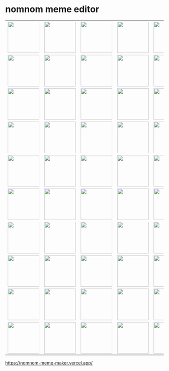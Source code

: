 # nomnom meme editor

<table>
<tr>
  <td><img src="https://nomnom-meme-maker.vercel.app/presets/0.png" width="100" height="100" /></td>
  <td><img src="https://nomnom-meme-maker.vercel.app/presets/1.png" width="100" height="100" /></td>
  <td><img src="https://nomnom-meme-maker.vercel.app/presets/2.png" width="100" height="100" /></td>
  <td><img src="https://nomnom-meme-maker.vercel.app/presets/3.png" width="100" height="100" /></td>
  <td><img src="https://nomnom-meme-maker.vercel.app/presets/4.png" width="100" height="100" /></td>
</tr>
<tr>
  <td><img src="https://nomnom-meme-maker.vercel.app/presets/5.png" width="100" height="100" /></td>
  <td><img src="https://nomnom-meme-maker.vercel.app/presets/6.png" width="100" height="100" /></td>
  <td><img src="https://nomnom-meme-maker.vercel.app/presets/7.png" width="100" height="100" /></td>
  <td><img src="https://nomnom-meme-maker.vercel.app/presets/8.png" width="100" height="100" /></td>
  <td><img src="https://nomnom-meme-maker.vercel.app/presets/9.png" width="100" height="100" /></td>
</tr>
<tr>
  <td><img src="https://nomnom-meme-maker.vercel.app/presets/10.png" width="100" height="100" /></td>
  <td><img src="https://nomnom-meme-maker.vercel.app/presets/11.png" width="100" height="100" /></td>
  <td><img src="https://nomnom-meme-maker.vercel.app/presets/12.png" width="100" height="100" /></td>
  <td><img src="https://nomnom-meme-maker.vercel.app/presets/13.png" width="100" height="100" /></td>
  <td><img src="https://nomnom-meme-maker.vercel.app/presets/14.png" width="100" height="100" /></td>
</tr>
<tr>
  <td><img src="https://nomnom-meme-maker.vercel.app/presets/15.png" width="100" height="100" /></td>
  <td><img src="https://nomnom-meme-maker.vercel.app/presets/16.png" width="100" height="100" /></td>
  <td><img src="https://nomnom-meme-maker.vercel.app/presets/17.png" width="100" height="100" /></td>
  <td><img src="https://nomnom-meme-maker.vercel.app/presets/18.png" width="100" height="100" /></td>
  <td><img src="https://nomnom-meme-maker.vercel.app/presets/19.png" width="100" height="100" /></td>
</tr>
<tr>
  <td><img src="https://nomnom-meme-maker.vercel.app/presets/20.png" width="100" height="100" /></td>
  <td><img src="https://nomnom-meme-maker.vercel.app/presets/21.png" width="100" height="100" /></td>
  <td><img src="https://nomnom-meme-maker.vercel.app/presets/22.png" width="100" height="100" /></td>
  <td><img src="https://nomnom-meme-maker.vercel.app/presets/23.png" width="100" height="100" /></td>
  <td><img src="https://nomnom-meme-maker.vercel.app/presets/24.png" width="100" height="100" /></td>
</tr>
<tr>
  <td><img src="https://nomnom-meme-maker.vercel.app/presets/25.png" width="100" height="100" /></td>
  <td><img src="https://nomnom-meme-maker.vercel.app/presets/26.png" width="100" height="100" /></td>
  <td><img src="https://nomnom-meme-maker.vercel.app/presets/27.png" width="100" height="100" /></td>
  <td><img src="https://nomnom-meme-maker.vercel.app/presets/28.png" width="100" height="100" /></td>
  <td><img src="https://nomnom-meme-maker.vercel.app/presets/29.png" width="100" height="100" /></td>
</tr>
<tr>
  <td><img src="https://nomnom-meme-maker.vercel.app/presets/30.png" width="100" height="100" /></td>
  <td><img src="https://nomnom-meme-maker.vercel.app/presets/31.png" width="100" height="100" /></td>
  <td><img src="https://nomnom-meme-maker.vercel.app/presets/32.png" width="100" height="100" /></td>
  <td><img src="https://nomnom-meme-maker.vercel.app/presets/33.png" width="100" height="100" /></td>
  <td><img src="https://nomnom-meme-maker.vercel.app/presets/34.png" width="100" height="100" /></td>
</tr>
<tr>
  <td><img src="https://nomnom-meme-maker.vercel.app/presets/35.png" width="100" height="100" /></td>
  <td><img src="https://nomnom-meme-maker.vercel.app/presets/36.png" width="100" height="100" /></td>
  <td><img src="https://nomnom-meme-maker.vercel.app/presets/37.png" width="100" height="100" /></td>
  <td><img src="https://nomnom-meme-maker.vercel.app/presets/38.png" width="100" height="100" /></td>
  <td><img src="https://nomnom-meme-maker.vercel.app/presets/39.png" width="100" height="100" /></td>
</tr>
<tr>
  <td><img src="https://nomnom-meme-maker.vercel.app/presets/40.png" width="100" height="100" /></td>
  <td><img src="https://nomnom-meme-maker.vercel.app/presets/41.png" width="100" height="100" /></td>
  <td><img src="https://nomnom-meme-maker.vercel.app/presets/42.png" width="100" height="100" /></td>
  <td><img src="https://nomnom-meme-maker.vercel.app/presets/43.png" width="100" height="100" /></td>
  <td><img src="https://nomnom-meme-maker.vercel.app/presets/44.png" width="100" height="100" /></td>
</tr>
<tr>
  <td><img src="https://nomnom-meme-maker.vercel.app/presets/45.png" width="100" height="100" /></td>
  <td><img src="https://nomnom-meme-maker.vercel.app/presets/46.png" width="100" height="100" /></td>
  <td><img src="https://nomnom-meme-maker.vercel.app/presets/47.png" width="100" height="100" /></td>
  <td><img src="https://nomnom-meme-maker.vercel.app/presets/48.png" width="100" height="100" /></td>
  <td><img src="https://nomnom-meme-maker.vercel.app/presets/49.png" width="100" height="100" /></td>
</tr>
</table>


https://nomnom-meme-maker.vercel.app/
